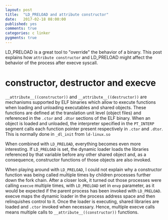 ```yaml
---
layout: post
title:  "LD_PRELOAD and attribute constructor"
date:   2017-02-18 08:00:00
published: yes
comments: true
categories: c linker
pygments: true
---
```


LD_PRELOAD is a great tool to "override" the behavior of a binary. This post explains how `attribute constructor` and LD_PRELOAD might affect the behavior of the process after execve syscall.

constructor, destructor and execve
=======

`__attribute__((constructor))` and `__attribute__((destructor))` are mechanisms
supported by ELF binaries which allow to execute functions when loading and unloading executables and shared 
objects. These functions are defined at the translation unit level (object files) 
and referenced in the `.ctor` and `.dtor` sections of the ELF binary. When an object 
is loaded and unloaded, the interpreter specified in the `PT_INTERP` segment 
calls each function pointer present respectively in `.ctor` and `.dtor`. 
This is normally done in `_dl_init` from `ld-linux.so`

When combined with `LD_PRELOAD`, 
everything becomes even more interesting. If `LD_PRELOAD` is set, the dynamic loader 
loads the libraries referenced by that variable before any other shared object and,
as a consequence, constructor functions of those objects are also invoked.

When playing around with `LD_PRELOAD`,  I could not explain why a constructor function 
was being called multiple 
times by children processes further down the fork chain.
After a closer look, it turned out those processes were calling `execve` multiple
times, with `LD_PRELOAD` set in `envp` parameter, as it would be expected if the parent
process has been invoked with `LD_PRELOAD`. execve maps the dynamic loader in
the process address space and then relinquishes control to it. Once the loader
is executing, shared libraries are loaded and `.ctor` invoked when necessary.
Hence, multiple execve calls means multiple calls to `__attribute__((constructor))`
functions.
